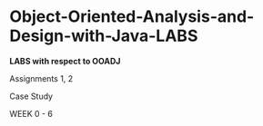 # Object-Oriented-Analysis-and-Design-with-Java-LABS
**LABS with respect to OOADJ**


Assignments 1, 2

Case Study

WEEK 0 - 6
